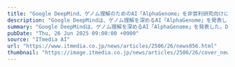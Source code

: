 ```yaml
---
title: "Google DeepMind、ゲノム理解のためのAI「AlphaGenome」を非営利研究向けに提供開始"
description: "Google DeepMindは、ゲノム理解を深めるAI「AlphaGenome」を発表した。DNA配列の変異が遺伝子制御に与える影響を包括的かつ正確に予測することを目指す。既存モデルを上回る性能を示し、非営利の研究向けにAPIのプレビュー版が提供される。"
summary: "Google DeepMindは、ゲノム理解を深めるAI「AlphaGenome」を発表した。DNA配列の変異が遺伝子制御に与える影響を包括的かつ正確に予測することを目指す。既存モデルを上回る性能を示し、非営利の研究向けにAPIのプレビュー版が提供される。"
pubDate: "Thu, 26 Jun 2025 09:00:00 +0900"
source: "ITmedia AI"
url: "https://www.itmedia.co.jp/news/articles/2506/26/news056.html"
thumbnail: "https://image.itmedia.co.jp/news/articles/2506/26/cover_news056.jpg"
---
```


